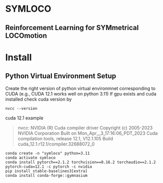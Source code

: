 # SYMLOCO
Reinforcement Learning for SYMmetrical LOCOmotion 
------------
# Install

## Python Virtual Environment Setup
Create the right version of python virtual environmnet corresponding to CUDA (e.g., CUDA 12.1 works well on python 3.11)
If gpu exists and cuda installed check cuda version by 
```
nvcc --version
```

cuda 12.1 example
> nvcc: NVIDIA (R) Cuda compiler driver
> Copyright (c) 2005-2023 NVIDIA Corporation
> Built on Mon_Apr__3_17:16:06_PDT_2023
> Cuda compilation tools, release 12.1, V12.1.105
> Build cuda_12.1.r12.1/compiler.32688072_0

```
conda create -n "symloco" python=3.11
conda activate symloco
conda install pytorch==2.1.2 torchvision==0.16.2 torchaudio==2.1.2 pytorch-cuda=12.1 -c pytorch -c nvidia
pip install stable-baselines3[extra]
conda install conda-forge::gymnasium
```